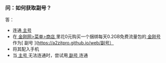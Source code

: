 ### 问：如何获取副号？
答：
- 连通[ 主号 ]()
- 在[ 金刚网>菜单>商店 ]()里花0元购买一个捆绑每天0.2GB免费流量包的[ 金刚号 ](https://a2zitpro.github.io/web/金刚号)作为[ 副号 ](https://a2zitpro.github.io/web/副号）
- 将其配入手机
- 当[ 主号 ](https://a2zitpro.github.io/web/主号)无法连通时，尝试用[ 副号 ](https://a2zitpro.github.io/web/副号)连通


